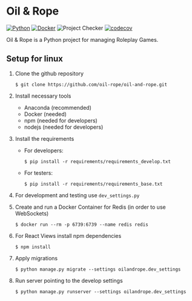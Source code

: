 # Oil &amp; Rope

[![Python](https://img.shields.io/badge/Python-3.7.6+-green.svg?style=flat-square)](https://www.python.org/downloads/)
[![Docker](https://img.shields.io/badge/Docker-latest-blue.svg?style=flat-square)](https://docs.docker.com/)
![Project Checker](https://github.com/oil-rope/oil-and-rope/workflows/Project%20Checker/badge.svg)
[![codecov](https://codecov.io/gh/oil-rope/oil-and-rope/branch/master/graph/badge.svg)](https://codecov.io/gh/oil-rope/oil-and-rope)

Oil &amp; Rope is a Python project for managing Roleplay Games.

## Setup for linux

1. Clone the github repository

    `$ git clone https://github.com/oil-rope/oil-and-rope.git`

2. Install necessary tools

   - Anaconda (recommended)
   - Docker (needed)
   - npm (needed for developers)
   - nodejs (needed for developers)

3. Install the requirements

    - For developers:

        `$ pip install -r requirements/requirements_develop.txt`

    - For testers:

        `$ pip install -r requirements/requirements_base.txt`

4. For development and testing use `dev_settings.py`

5. Create and run a Docker Container for Redis (in order to use WebSockets)

    `$ docker run --rm -p 6739:6739 --name redis redis`

6. For React Views install npm dependencies

    `$ npm install`

7. Apply migrations

    `$ python manage.py migrate --settings oilandrope.dev_settings`

8. Run server pointing to the develop settings

    `$ python manage.py runserver --settings oilandrope.dev_settings`
